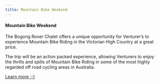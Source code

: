 ```yaml
---
title: Mountain Bike Weekend
---
```

#### Mountain Bike Weekend

The Bogong Rover Chalet offers a unique opportunity for Venturer’s to experience Mountain Bike Riding in the Victorian High Country at a great price.

The trip will be an action packed experience, allowing Venturers to enjoy the thrills and spills of Mountain Bike Riding in some of the most highly regarded off road cycling areas in Australia.

<a href='/visiting/visiting-in-summer/#venturer-mountain-bike-weekend'>Learn more :-)</a>
